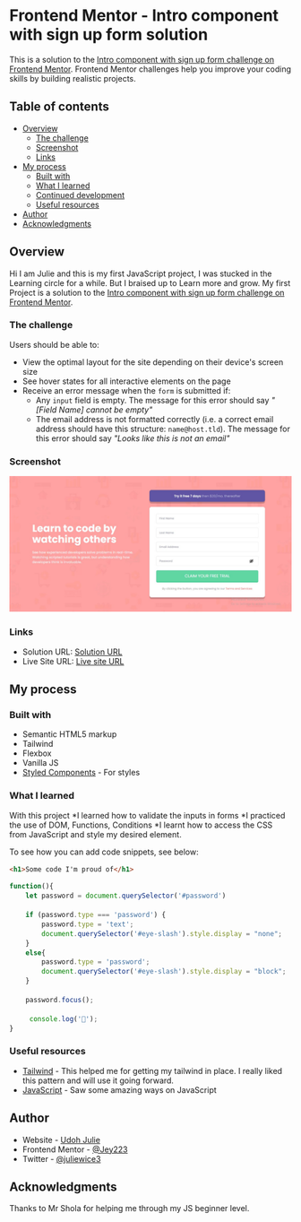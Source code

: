# Frontend Mentor - Intro component with sign up form solution

This is a solution to the [Intro component with sign up form challenge on Frontend Mentor](https://www.frontendmentor.io/challenges/intro-component-with-signup-form-5cf91bd49edda32581d28fd1). Frontend Mentor challenges help you improve your coding skills by building realistic projects. 

## Table of contents

- [Overview](#overview)
  - [The challenge](#the-challenge)
  - [Screenshot](#screenshot)
  - [Links](#links)
- [My process](#my-process)
  - [Built with](#built-with)
  - [What I learned](#what-i-learned)
  - [Continued development](#continued-development)
  - [Useful resources](#useful-resources)
- [Author](#author)
- [Acknowledgments](#acknowledgments)


## Overview
Hi I am Julie and this is my first JavaScript project, I was stucked in the Learning circle for a while. But I braised up to Learn more and grow. 
My first Project is a solution to the [Intro component with sign up form challenge on Frontend Mentor](https://www.frontendmentor.io/challenges/intro-component-with-signup-form-5cf91bd49edda32581d28fd1).

### The challenge

Users should be able to:

- View the optimal layout for the site depending on their device's screen size
- See hover states for all interactive elements on the page
- Receive an error message when the `form` is submitted if:
  - Any `input` field is empty. The message for this error should say *"[Field Name] cannot be empty"*
  - The email address is not formatted correctly (i.e. a correct email address should have this structure: `name@host.tld`). The message for this error should say *"Looks like this is not an email"*

### Screenshot

![screenshot](./images/Screenshot.jpg)


### Links

- Solution URL: [Solution URL](https://github.com/Jey223/intro-component-with-my-signup-form-masters.git)
- Live Site URL: [Live site URL](https://your-live-site-url.com)

## My process

### Built with

- Semantic HTML5 markup
- Tailwind
- Flexbox
- Vanilla JS
- [Styled Components](https://styled-components.com/) - For styles


### What I learned

With this project 
*I learned how to validate the inputs in forms
*I practiced the use of DOM, Functions, Conditions
*I learnt how to access the CSS from JavaScript and style my desired element. 


To see how you can add code snippets, see below:

```html
<h1>Some code I'm proud of</h1>
```
```js
function(){
    let password = document.querySelector('#password')

    if (password.type === 'password') {
        password.type = 'text';
        document.querySelector('#eye-slash').style.display = "none";
    }
    else{
        password.type = 'password';
        document.querySelector('#eye-slash').style.display = "block";
    }

    password.focus();

     console.log('🎉');
}
```


### Useful resources

- [Tailwind](https://www.tailwindcss.com) - This helped me for getting my tailwind in place. I really liked this pattern and will use it going forward.
- [JavaScript](https://www.codepen.io) - Saw some amazing ways on JavaScript

## Author

- Website - [Udoh Julie](https://www.your-site.com)
- Frontend Mentor - [@Jey223](https://www.frontendmentor.io/profile/Jey223)
- Twitter - [@juliewice3](https://www.twitter.com/juliewice3)

## Acknowledgments

Thanks to Mr Shola for helping me through my JS beginner level.
